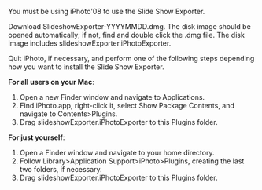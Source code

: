 You must be using iPhoto'08 to use the Slide Show Exporter.

Download SlideshowExporter-YYYYMMDD.dmg. The disk image should be opened automatically; if not, find and double click the .dmg file. The disk image includes slideshowExporter.iPhotoExporter.

Quit iPhoto, if necessary, and perform one of the following steps depending how you want to install the Slide Show Exporter.

**For all users on your Mac**:

  1. Open a new Finder window and navigate to Applications.
  1. Find iPhoto.app, right-click it, select Show Package Contents, and navigate to Contents>Plugins.
  1. Drag slideshowExporter.iPhotoExporter to this Plugins folder.

**For just yourself**:

  1. Open a Finder window and navigate to your home directory.
  1. Follow Library>Application Support>iPhoto>Plugins, creating the last two folders, if necessary.
  1. Drag slideshowExporter.iPhotoExporter to this Plugins folder.